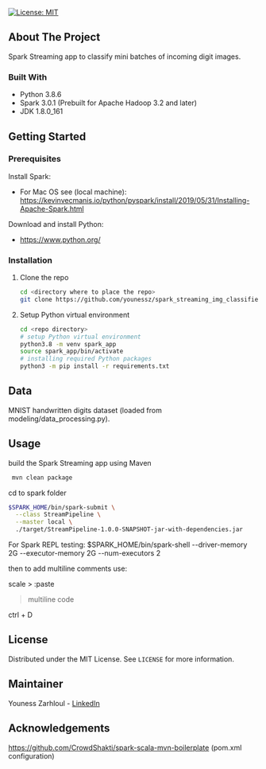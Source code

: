 [![License: MIT](https://img.shields.io/badge/License-MIT-yellow.svg)](https://opensource.org/licenses/MIT)

## About The Project

Spark Streaming app to classify mini batches of incoming digit images.


### Built With

* Python 3.8.6
* Spark 3.0.1 (Prebuilt for Apache Hadoop 3.2 and later)
* JDK 1.8.0_161

## Getting Started

### Prerequisites

Install Spark:

- For Mac OS see (local machine): https://kevinvecmanis.io/python/pyspark/install/2019/05/31/Installing-Apache-Spark.html

Download and install Python:

- https://www.python.org/

### Installation

1. Clone the repo
   ```sh
   cd <directory where to place the repo>
   git clone https://github.com/younessz/spark_streaming_img_classifier
   ```
2. Setup Python virtual environment
   ```sh
   cd <repo directory>
   # setup Python virtual environment
   python3.8 -m venv spark_app
   source spark_app/bin/activate
   # installing required Python packages
   python3 -m pip install -r requirements.txt
   ```

## Data

MNIST handwritten digits dataset (loaded from modeling/data_processing.py).


## Usage



build the Spark Streaming app using Maven
```sh
 mvn clean package
```


cd to spark folder

```sh
$SPARK_HOME/bin/spark-submit \
  --class StreamPipeline \
  --master local \
  ./target/StreamPipeline-1.0.0-SNAPSHOT-jar-with-dependencies.jar
```




For Spark REPL testing:
$SPARK_HOME/bin/spark-shell   --driver-memory 2G  --executor-memory 2G   --num-executors 2

then to add multiline comments use:

scale > :paste

> multiline code

ctrl  + D

## License

Distributed under the MIT License. See `LICENSE` for more information.


## Maintainer

Youness Zarhloul - [LinkedIn](https://www.linkedin.com/in/youness-zarhloul/)


## Acknowledgements

https://github.com/CrowdShakti/spark-scala-mvn-boilerplate (pom.xml configuration)
